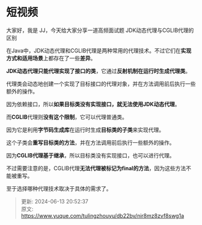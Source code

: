 # 短视频

大家好，我是 JJ，今天给大家分享一道高频面试题 JDK动态代理与CGLIB代理的区别



在Java中，JDK动态代理和CGLIB代理是两种常用的代理技术。不过它们在**实现方式和适用场景**上都存在了一些**差异**。



**JDK动态代理只能代理实现了接口的类**，它通过**反射机制在运行时生成代理类**。



代理类会动态地创建一个实现了目标接口的代理对象，并在方法调用前后执行一些额外的操作。



因为依赖接口，所以**如果目标类没有实现接口，就无法使用JDK动态代理**。



而**CGLIB**代理则**没有这个限制**，它可以代理普通类。



因为它是利用**字节码生成库**在运行时生成**目标类的子类**来实现代理。



这个子类会**重写目标类的方法**，并在方法调用前后执行一些额外的操作。



因为**CGLIB代理基于继承**，所以目标类没有实现接口，也可以进行代理。



不过需要注意的是，CGLIB代理**无法代理被标记为final的方法**，因为这些方法不能被重写。



至于选择哪种代理技术取决于具体的需求了。



> 更新: 2024-06-13 20:52:37  
> 原文: <https://www.yuque.com/tulingzhouyu/db22bv/nir8mz8zvf8swg1a>